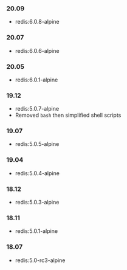 ### 20.09
- redis:6.0.8-alpine

### 20.07
- redis:6.0.6-alpine

### 20.05
- redis:6.0.1-alpine

### 19.12
- redis:5.0.7-alpine
- Removed `bash` then simplified shell scripts

### 19.07
- redis:5.0.5-alpine

### 19.04
- redis:5.0.4-alpine

### 18.12
- redis:5.0.3-alpine

### 18.11
- redis:5.0.1-alpine

### 18.07
- redis:5.0-rc3-alpine
